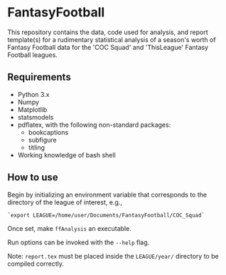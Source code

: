 # FantasyFootball
This repository contains the data, code used for analysis, and report template(s) for a rudimentary statistical analysis of a season's worth of Fantasy Football data for the 'COC Squad' and 'ThisLeague' Fantasy Football leagues.

## Requirements
- Python 3.x
- Numpy
- Matplotlib
- statsmodels
- pdflatex, with the following non-standard packages:
	- bookcaptions
	- subfigure
	- titling
- Working knowledge of bash shell
	
## How to use
Begin by initializing an environment variable that corresponds to the directory of the league of interest, e.g.,

	`export LEAGUE=/home/user/Documents/FantasyFootball/COC_Squad`

Once set, make `ffAnalysis` an executable.

Run options can be invoked with the `--help` flag.

Note: `report.tex` must be placed inside the `LEAGUE/year/` directory to be compiled correctly.
